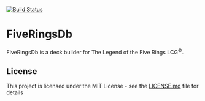 [![Build Status](https://travis-ci.org/fatihi/fiveringsdb.svg?branch=master)](https://travis-ci.org/fatihi/fiveringsdb)

# FiveRingsDb

FiveRingsDb is a deck builder for The Legend of the Five Rings LCG<sup>&copy;</sup>.

## License

This project is licensed under the MIT License - see the [LICENSE.md](LICENSE.md) file for details
